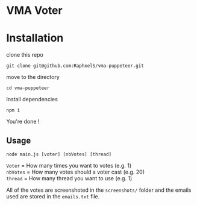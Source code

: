 # VMA Voter


# Installation

clone this repo

    git clone git@github.com:RaphxelS/vma-puppeteer.git
   move to the directory
   

    cd vma-puppeteer
   Install dependencies
   

    npm i
  You're done !

## Usage

    node main.js [voter] [nbVotes] [thread]
   `Voter` = How many times you want to votes (e.g. 1)\
   `nbVotes` = How many votes should a voter cast (e.g. 20)\
   `thread` = How many thread you want to use (e.g. 1)
   
   All of the votes are screenshoted in the `screenshots/` folder and the emails used are stored in the `emails.txt` file.
